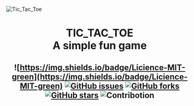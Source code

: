 ![Tic_Tac_Toe](https://user-images.githubusercontent.com/57625616/127051810-01d9eec0-51c9-4a07-9325-aefe22b29692.jpeg)

<h1 align="center"> TIC_TAC_TOE <br/>A simple fun game</h1> 
<!-- ALL-CONTRIBUTORS-BADGE:START - Do not remove or modify this section -->
<!-- ALL-CONTRIBUTORS-BADGE:END -->
 
<h2 align="center">

![https://img.shields.io/badge/Licience-MIT-green](https://img.shields.io/badge/Licience-MIT-green)
[![GitHub issues](https://img.shields.io/github/issues/VipulRaj-123/Tic_Tac_Toe?style=plastic)](https://github.com/VipulRaj-123/Tic_Tac_Toe/issues)
[![GitHub forks](https://img.shields.io/github/forks/VipulRaj-123/Tic_Tac_Toe)](https://github.com/VipulRaj-123/Tic_Tac_Toe/network)
[![GitHub stars](https://img.shields.io/github/stars/VipulRaj-123/Tic_Tac_Toe?style=plastic)](https://github.com/VipulRaj-123/Tic_Tac_Toe/stargazers)
![Contribotion](https://img.shields.io/badge/Contribution-Welcome-brightgreen)

</h2>

